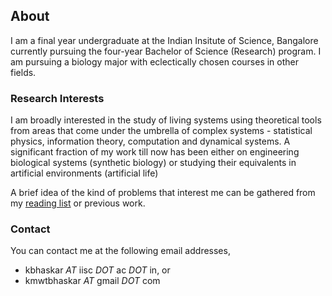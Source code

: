 ## About

I am a final year undergraduate at the Indian Insitute of Science, Bangalore currently pursuing the four-year Bachelor of Science (Research) program. I am pursuing a biology major with eclectically chosen courses in other fields.


### Research Interests 

I am broadly interested in the study of living systems using theoretical tools from areas that come under the umbrella of complex systems - statistical physics, information theory, computation and dynamical systems. A significant fraction of my work till now has been either on engineering biological systems (synthetic biology) or studying their equivalents in artificial environments (artificial life)

A brief idea of the kind of problems that interest me can be gathered from my [reading list](https://docs.google.com/spreadsheets/d/1NsCHwOlmCbUmnDI-eb9eIGUtDV80r0ON0A5dLFqniyU/edit?usp=sharing "Bhaskar's reading list") or previous work.

### Contact

You can contact me at the following email addresses,
- kbhaskar _AT_ iisc _DOT_ ac _DOT_ in, or
- kmwtbhaskar _AT_ gmail _DOT_ com
